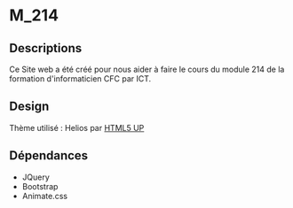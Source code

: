 # M_214

## Descriptions
Ce Site web a été créé pour nous aider à faire le cours du module 214 de la formation d'informaticien CFC par ICT.

## Design
Thème utilisé : Helios par [HTML5 UP](https://html5up.net/)

## Dépendances
 - JQuery
 - Bootstrap
 - Animate.css


